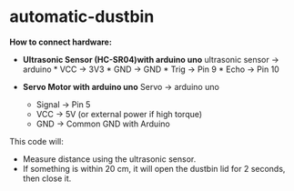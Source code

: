 # automatic-dustbin

**How to connect hardware:**

* **Ultrasonic Sensor (HC-SR04)with arduino uno**
 ultrasonic sensor → arduino
 	     * VCC → 3V3
 	     * GND → GND
 	     * Trig → Pin 9
  	     * Echo → Pin 10

* **Servo Motor with arduino uno**
     Servo → arduino uno
  * Signal → Pin 5
  * VCC → 5V (or external power if high torque)
  * GND → Common GND with Arduino

This code will:

* Measure distance using the ultrasonic sensor.
* If something is within 20 cm, it will open the dustbin lid for 2 seconds, then close it.
